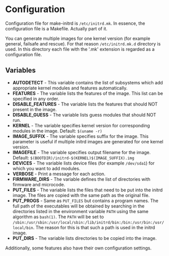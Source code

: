 # Configuration

Configuration file for make-initrd is `/etc/initrd.mk`. In essence, the configuration file is a Makefile.  Actually part of it.

You can generate multiple images for one kernel version (for example general, failsafe and rescue). For that reason `/etc/initrd.mk.d` directory is used.  In this directory each file with the '.mk' extension is regarded as a configuration file.

## Variables

- **AUTODETECT** - This variable contains the list of subsystems which add appropriate kernel modules and features automatically.
- **FEATURES** - The variable lists the features of the image. This list can be specified in any order.
- **DISABLE_FEATURES** - The variable lists the features that should NOT present in the image.
- **DISABLE_GUESS** - The variable lists guess modules that should NOT run.
- **KERNEL** - The variable specifies kernel version for corresponding modules in the image.
Default: `$(uname -r)`
- **IMAGE_SUFFIX** - The variable specifies suffix for the image. This parameter is useful if multiple initrd images are generated for one kernel version.
- **IMAGEFILE** - The variable specifies output filename for the image.
Default: `$(BOOTDIR)/initrd-$(KERNEL)$(IMAGE_SUFFIX).img`
- **DEVICES** - The variable lists device files (for example `/dev/sda1`) for which you want to add modules.
- **VERBOSE** - Print a message for each action.
- **FIRMWARE_DIRS** - The variable defines the list of directories with firmware and microcode.
- **PUT_FILES** - The variable lists the files that need to be put into the initrd image. The files are copied with the same path as the original file.
- **PUT_PROGS** - Same as `PUT_FILES` but contains a program names. The full path of the executables will be obtained by searching in the directories listed in the environment variable `PATH` using the same algorithm as `bash(1)`. The `PATH` will be set to `/sbin:/usr/sbin:/usr/local/sbin:/lib/initrd/bin:/bin:/usr/bin:/usr/local/bin`. The reason for this is that such a path is used in the initrd image.
- **PUT_DIRS** - The variable lists directories to be copied into the image.

Additionally, some features also have their own configuration settings.
